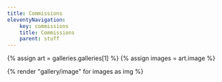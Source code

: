 ```yaml
---
title: Commissions
eleventyNavigation:
    key: commissions
    title: Commissions
    parent: stuff
---
```

{% assign art = galleries.galleries[1] %}
{% assign images = art.image %}
<div class="flex flex-wrap">
{% render "gallery/image" for images as img %}
</div>